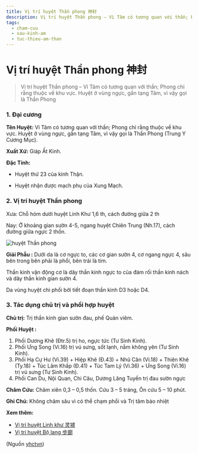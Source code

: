 ```yaml
---
title: Vị trí huyệt Thần phong 神封
description: Vị trí huyệt Thần phong – Vì Tâm có tương quan với thần; Phong chỉ rằng thuộc về khu vực. Huyệt ở vùng ngực, gần tạng Tâm, vì vậy gọi là Thần Phong
tags:
  - cham-cuu
  - sau-kinh-am
  - tuc-thieu-am-than
---
```


# Vị trí huyệt Thần phong 神封 

> Vị trí huyệt Thần phong – Vì Tâm có tương quan với thần; Phong chỉ rằng thuộc về khu vực. Huyệt ở vùng ngực, gần tạng Tâm, vì vậy gọi là Thần Phong

### 1. Đại cương

**Tên Huyệt:** Vì Tâm có tương quan với thần; Phong chỉ rằng thuộc về khu vực. Huyệt ở vùng ngực, gần tạng Tâm, vì vậy gọi là Thần Phong (Trung Y Cương Mục).

**Xuất Xứ:** Giáp Ất Kinh.

**Đặc Tính:**

+ Huyệt thứ 23 của kinh Thận.

+ Huyệt nhận được mạch phụ của Xung Mạch.

### 2. Vị trí huyệt Thần phong

Xưa: Chỗ hóm dưới huyệt Linh Khư 1,6 th, cách đường giữa 2 th

Nay: Ở khoảng gian sườn 4-5, ngang huyệt Chiên Trung (Nh.17), cách đường giữa ngực 2 thốn.

![huyệt Thần phong](/imgs/yhctvn/huyet-than-phong-300x169.jpg)

**Giải Phẫu :** Dưới da là cơ ngực to, các cơ gian sườn 4, cơ ngang ngực 4, sâu bên trong bên phải là phổi, bên trái là tim.

Thần kinh vận động cơ là dây thần kinh ngực to của đám rối thần kinh nách và dây thần kinh gian sườn 4.

Da vùng huyệt chi phối bởi tiết đoạn thần kinh D3 hoặc D4.

### 3. Tác dụng chủ trị và phối hợp huyệt

**Chủ trị:** Trị thần kinh gian sườn đau, phế Quản viêm.

**Phối Huyệt :**

1. Phối Dương Khê (Đtr.5) trị ho, ngực tức (Tư Sinh Kinh).
2. Phối Ưng Song (Vi.16) trị vú sưng, sốt lạnh, nằm không yên (Tư Sinh Kinh).
3. Phối Hạ Cự Hư (Vi.39) + Hiệp Khê (Đ.43) + Nhũ Căn (Vi.18) + Thiên Khê (Ty.18) + Túc Lâm Khấp (Đ.41) + Túc Tam Lý (Vi.36) + Ưng Song (Vi.16) trị vú sưng (Tư Sinh Kinh).
4. Phối Can Du, Nội Quan, Chi Câu, Dương Lăng Tuyền trị đau sườn ngực

**Châm Cứu:** Châm xiên 0,3 – 0,5 thốn. Cứu 3 – 5 tráng, Ôn cứu 5 – 10 phút.

**Ghi Chú:** Không châm sâu vì có thể chạm phổi và Trị tâm bào nhiệt

**Xem thêm:**

* [Vị trí huyệt Linh khư 灵墟](/yhctvn/vi-tri-huyet-linh-khu-%e7%81%b5%e5%a2%9f/)
* [Vị trí huyệt Bộ lang 步廊](/yhctvn/vi-tri-huyet-bo-lang-%e6%ad%a5%e5%bb%8a/)

(Nguồn <a href="https://yhctvn.com/vi-tri-huyet-than-phong-神封/" target="_blank">yhctvn</a>)
